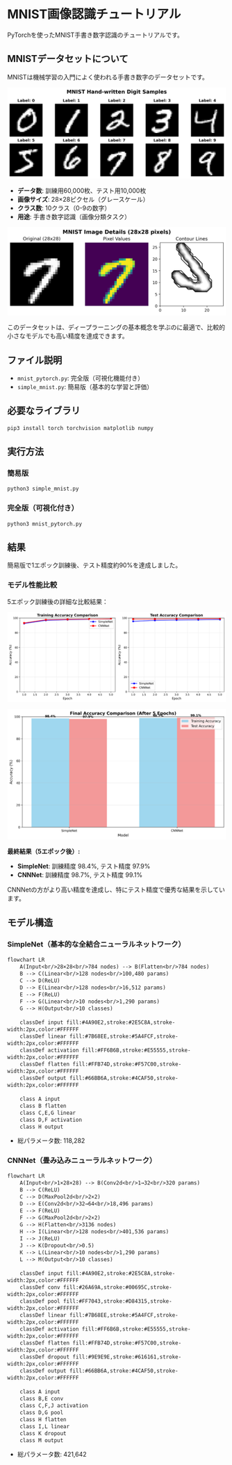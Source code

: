 # MNIST画像認識チュートリアル

PyTorchを使ったMNIST手書き数字認識のチュートリアルです。

## MNISTデータセットについて

MNISTは機械学習の入門によく使われる手書き数字のデータセットです。

![MNIST Samples](mnist_samples.png)

- **データ数**: 訓練用60,000枚、テスト用10,000枚
- **画像サイズ**: 28×28ピクセル（グレースケール）
- **クラス数**: 10クラス（0-9の数字）
- **用途**: 手書き数字認識（画像分類タスク）

![MNIST Details](mnist_details.png)

このデータセットは、ディープラーニングの基本概念を学ぶのに最適で、比較的小さなモデルでも高い精度を達成できます。

## ファイル説明

- `mnist_pytorch.py`: 完全版（可視化機能付き）
- `simple_mnist.py`: 簡易版（基本的な学習と評価）

## 必要なライブラリ

```bash
pip3 install torch torchvision matplotlib numpy
```

## 実行方法

### 簡易版
```bash
python3 simple_mnist.py
```

### 完全版（可視化付き）
```bash
python3 mnist_pytorch.py
```

## 結果

簡易版で1エポック訓練後、テスト精度約90%を達成しました。

### モデル性能比較

5エポック訓練後の詳細な比較結果：

![Model Comparison](model_comparison.png)

![Final Comparison](final_comparison.png)

**最終結果（5エポック後）:**
- **SimpleNet**: 訓練精度 98.4%, テスト精度 97.9%
- **CNNNet**: 訓練精度 98.7%, テスト精度 99.1%

CNNNetの方がより高い精度を達成し、特にテスト精度で優秀な結果を示しています。

## モデル構造

### SimpleNet（基本的な全結合ニューラルネットワーク）

```mermaid
flowchart LR
    A(Input<br/>28×28<br/>784 nodes) --> B(Flatten<br/>784 nodes)
    B --> C(Linear<br/>128 nodes<br/>100,480 params)
    C --> D(ReLU)
    D --> E(Linear<br/>128 nodes<br/>16,512 params)
    E --> F(ReLU)
    F --> G(Linear<br/>10 nodes<br/>1,290 params)
    G --> H(Output<br/>10 classes)
    
    classDef input fill:#4A90E2,stroke:#2E5C8A,stroke-width:2px,color:#FFFFFF
    classDef linear fill:#7B68EE,stroke:#5A4FCF,stroke-width:2px,color:#FFFFFF
    classDef activation fill:#FF6B6B,stroke:#E55555,stroke-width:2px,color:#FFFFFF
    classDef flatten fill:#FFB74D,stroke:#F57C00,stroke-width:2px,color:#FFFFFF
    classDef output fill:#66BB6A,stroke:#4CAF50,stroke-width:2px,color:#FFFFFF
    
    class A input
    class B flatten
    class C,E,G linear
    class D,F activation
    class H output
```

- 総パラメータ数: 118,282

### CNNNet（畳み込みニューラルネットワーク）

```mermaid
flowchart LR
    A(Input<br/>1×28×28) --> B(Conv2d<br/>1→32<br/>320 params)
    B --> C(ReLU)
    C --> D(MaxPool2d<br/>2×2)
    D --> E(Conv2d<br/>32→64<br/>18,496 params)
    E --> F(ReLU)
    F --> G(MaxPool2d<br/>2×2)
    G --> H(Flatten<br/>3136 nodes)
    H --> I(Linear<br/>128 nodes<br/>401,536 params)
    I --> J(ReLU)
    J --> K(Dropout<br/>0.5)
    K --> L(Linear<br/>10 nodes<br/>1,290 params)
    L --> M(Output<br/>10 classes)
    
    classDef input fill:#4A90E2,stroke:#2E5C8A,stroke-width:2px,color:#FFFFFF
    classDef conv fill:#26A69A,stroke:#00695C,stroke-width:2px,color:#FFFFFF
    classDef pool fill:#FF7043,stroke:#D84315,stroke-width:2px,color:#FFFFFF
    classDef linear fill:#7B68EE,stroke:#5A4FCF,stroke-width:2px,color:#FFFFFF
    classDef activation fill:#FF6B6B,stroke:#E55555,stroke-width:2px,color:#FFFFFF
    classDef flatten fill:#FFB74D,stroke:#F57C00,stroke-width:2px,color:#FFFFFF
    classDef dropout fill:#9E9E9E,stroke:#616161,stroke-width:2px,color:#FFFFFF
    classDef output fill:#66BB6A,stroke:#4CAF50,stroke-width:2px,color:#FFFFFF
    
    class A input
    class B,E conv
    class C,F,J activation
    class D,G pool
    class H flatten
    class I,L linear
    class K dropout
    class M output
```

- 総パラメータ数: 421,642

